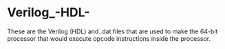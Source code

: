 # Verilog_-HDL-
These are the Verilog (HDL) and .dat files that are used to make the 64-bit processor that would execute opcode instructions 
inside the processor. 
